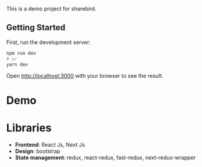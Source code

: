 This is a demo project for sharebird.

## Getting Started

First, run the development server:

```bash
npm run dev
# or
yarn dev
```

Open [http://localhost:3000](http://localhost:3000) with your browser to see the result.

# Demo


# Libraries

- **Frontend**: React Js, Next Js
- **Design**: bootstrap
- **State management**: redux, react-redux, fast-redux, next-redux-wrapper

